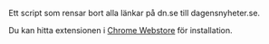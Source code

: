 Ett script som rensar bort alla länkar på dn.se till dagensnyheter.se.

Du kan hitta extensionen i [Chrome Webstore](https://chrome.google.com/webstore/detail/akonkfpeeokogjbpbjfdijocindocjna/) för installation.